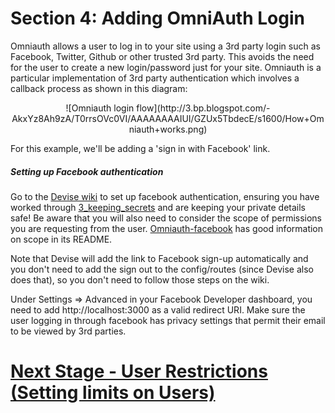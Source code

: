 # Section 4: Adding OmniAuth Login

Omniauth allows a user to log in to your site using a 3rd party login such as Facebook, Twitter, Github or other trusted 3rd party. This avoids the need for the user to create a new login/password just for your site.  Omniauth is a particular implementation of 3rd party authentication which involves a callback process as shown in this diagram:

<center>
![Omniauth login flow](http://3.bp.blogspot.com/-AkxYz8Ah9zA/T0rrsOVc0VI/AAAAAAAAIUI/GZUx5TbdecE/s1600/How+Omniauth+works.png)
</center>

For this example, we'll be adding a 'sign in with Facebook' link.

##### Setting up Facebook authentication

Go to the [Devise wiki](https://github.com/plataformatec/devise/wiki/OmniAuth:-Overview) to set up facebook authentication, ensuring you have worked through [3_keeping_secrets](3_keeping_secrets.md) and are keeping your private details safe! Be aware that you will also need to consider the scope of permissions you are requesting from the user. [Omniauth-facebook](https://github.com/mkdynamic/omniauth-facebook) has good information on scope in its README.

Note that Devise will add the link to Facebook sign-up automatically and you don't need to add the sign out to the config/routes (since Devise also does that), so you don't need to follow those steps on the wiki.

Under Settings => Advanced in your Facebook Developer dashboard, you need to add http://localhost:3000 as a valid redirect URI. Make sure the user logging in through facebook has privacy settings that permit their email to be viewed by 3rd parties.

# [Next Stage - User Restrictions (Setting limits on Users)](../yelp_v3/1_user_must_log_in.md)
